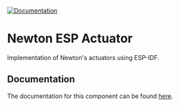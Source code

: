 [![Documentation](https://github.com/TheNewtonCapstone/newton-esp-actuator/actions/workflows/docs-on-master.yml/badge.svg)](https://github.com/TheNewtonCapstone/newton-esp-actuator/actions/workflows/docs-on-master.yml)

# Newton ESP Actuator

Implementation of Newton's actuators using ESP-IDF.

## Documentation

The documentation for this component can be found [here](https://thenewtoncapstone.github.io/newton-esp-actuator/).
